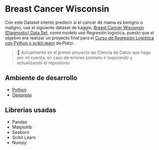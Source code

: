 # Breast Cancer Wisconsin
Con este Dataset intento predecir si el cáncer de mama es benigno o maligno, usé el siguiente dataset de kaggle, [Breast Cancer Wisconsin (Diagnostic) Data Set](https://www.kaggle.com/datasets/uciml/breast-cancer-wisconsin-data), como modelo usé Regresión logística,     puesto que el objetivo era realizar un proyecto final para el [Curso de Regresión Logística con Python y scikit-learn](https://platzi.com/cursos/regresion-logistica/) de Platzi.
> 📢 Actualmente es el primer proyecto de Ciencia de Datos que hago por mi cuenta, en caso de errores prometo ir mejorando y actualizando el repositorio

## **Ambiente de desarrollo**
- [Python](https://www.python.org/)
- [Deepnote](https://deepnote.com/)

## **Librerias usadas**
- Pandas
- Matplotlib
- Seaborn
- Scikit Learn
- Numpy


  
